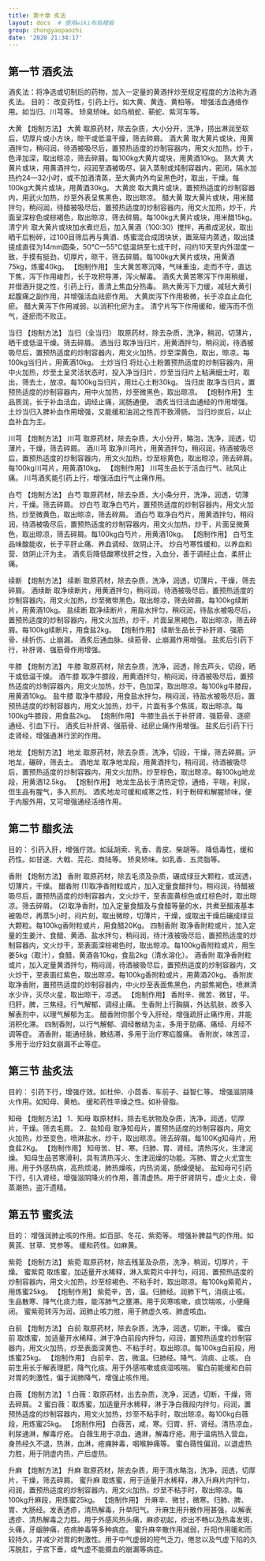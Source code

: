```yaml
---
title: 第十章 炙法
layout: docs  # 使用wiki布局模板
group: zhongyaopaozhi
date: '2020 21:34:17'
---
```


## 第一节 酒炙法

酒炙法：将净选或切制后的药物，加入一定量的黄酒拌炒至规定程度的方法称为酒炙法。
目的：
改变药性，引药上行。如大黄、黄连、黄柏等。
增强活血通络作用。如当归、川芎等。
矫臭矫味。如乌梢蛇、蕲蛇、紫河车等。

大黄
【炮制方法】
大黄 取原药材，除去杂质，大小分开，洗净，捞出淋润至软后，切厚片或小方块，晾干或低温干燥，筛去碎屑。
酒大黄 取大黄片或块，用黄酒拌匀，稍闷润，待酒被吸尽后，置预热适度的炒制容器内，用文火加热，炒干，色泽加深，取出晾凉，筛去碎屑。每100kg大黄片或块，用黄酒10kg。
熟大黄 大黄片或块，用黄酒拌匀，闷润至酒被吸尽，装入蒸制或炖制容器内，密闭，隔水加热约24—32小时，或不加酒清蒸，至大黄内外均呈黑色时，取出，干燥。每100kg大黄片或块，用黄酒30kg。
大黄炭 取大黄片或块，置预热适度的炒制容器内，用武火加热，炒至外表呈焦黑色，取出晾凉。
醋大黄 取大黄片或块，用米醋拌匀，稍闷润，待醋被吸尽后，置预热适度的炒制容器内，用文火加热，炒干，片面呈深棕色或棕褐色，取出晾凉，筛去碎屑。每100kg大黄片或块，用米醋15kg。
清宁片 取大黄片或块加水煮烂后，加入黄酒（100:30）搅拌，再煮成泥状，取出晒干后粉碎，过100目筛后再与黄酒、炼蜜混合成团块状，置笼屉内蒸透，取出揉搓成直径为14mm圆条，50℃—55℃低温烘至七成干时，闷约10天至内外湿度一致，手摸有挺劲，切厚片，晾干，筛去碎屑。每100kg大黄片或块，用黄酒75kg，炼蜜40kg。
【炮制作用】
生大黄苦寒沉降，气味重浊，走而不守，直达下焦，泻下作用峻烈，长于攻积导滞，泻火解毒。
酒炙大黄苦寒泻下作用稍缓，并借酒升提之性，引药上行，善清上焦血分热毒。
熟大黄泻下力缓，减轻大黄引起腹痛之副作用，并增强活血祛瘀作用。
大黄炭泻下作用极微，长于凉血止血化瘀。
醋大黄泻下作用减弱，以消积化瘀为主。
清宁片写下作用缓和，缓泻而不伤气，逐瘀而不败正。

当归
【炮制方法】
当归（全当归） 取原药材，除去杂质，洗净，稍润，切薄片，晒干或低温干燥。筛去碎屑。
酒当归 取净当归片，用黄酒拌匀，稍闷润，待酒被吸尽后，置预热适度的炒制容器内，用文火加热，炒至深黄色，取出，晾凉。每100kg当归片，用黄酒10kg。
土炒当归 将灶心土粉置预热适度的炒制容器内，用中火加热，炒至土呈灵活状态时，投入净当归片，炒至当归片上粘满细土时，取出，筛去土，放凉。每100kg当归片，用灶心土粉30kg。
当归炭 取净当归片，置预热适度的炒制容器内，用中火加热，炒至微黑色，取出晾凉。
【炮制作用】
生品质润，长于补血活血，调经止痛，润肠通便。
酒炙当归活血通经的作用增强。
土炒当归入脾补血作用增强，又能缓和油润之性而不致滑肠。
当归炒炭后，以止血补血为主。

川芎
【炮制方法】
川芎 取原药材，除去杂质，大小分开，略泡，洗净，润透，切薄片，干燥，筛去碎屑。
酒川芎 取净川芎片，用黄酒拌匀，稍闷润，待酒被吸尽后，置预热适度的炒制容器内，用文火加热，炒至棕黄色，取出晾凉，筛去碎屑。每100kg川芎片，用黄酒10kg。
【炮制作用】
川芎生品长于活血行气、祛风止痛。
川芎酒炙能引药上行，增强活血行气止痛作用。

白芍
【炮制方法】
白芍 取原药材，除去杂质，大小条分开，洗净，润透，切薄片，干燥。筛去碎屑。
炒白芍 取净白芍片，置预热适度的炒制容器内，用文火加热，炒至微黄色，取出晾凉，筛去碎屑。
酒白芍 取净白芍片，用黄酒拌匀，稍闷润，待酒被吸尽后，置预热适度的炒制容器内，用文火加热，炒干，片面呈微黄色，取出晾凉，筛去碎屑。每100kg白芍片，用黄酒10kg。
【炮制作用】
白芍生品味酸能收，长于平肝止痛、养血调经、敛阴止汗。
炒白芍寒性缓和，以养血和营、敛阴止汗为主。
酒炙后降低酸寒伐肝之性，入血分，善于调经止血，柔肝止痛。

续断
【炮制方法】
续断 取原药材，除去杂质，洗净，润透，切薄片，干燥，筛去碎屑。
酒续断 取净续断片，用黄酒拌匀，稍闷润，待酒被吸尽后，置预热适度的炒制容器内，用文火加热，炒至微带黑色，取出晾凉，筛去碎屑。每100kg续断片，用黄酒10kg。
盐续断 取净续断片，用盐水拌匀，稍闷润，待盐水被吸尽后，置预热适度的炒制容器内，用文火加热，炒干，片面呈黑褐色，取出晾凉，筛去碎屑。每100kg续断片，用食盐2kg。
【炮制作用】
续断生品长于补肝肾、强筋骨、续折伤、止崩漏。
酒炙后通血脉、续筋骨、止崩漏作用增强。
盐炙后引药下行，补肝肾、强筋骨作用增强。

牛膝
【炮制方法】
牛膝 取原药材，除去杂质，洗净，润透，除去芦头，切段，晒干或低温干燥。
酒牛膝 取净牛膝段，用黄酒拌匀，稍闷润，待酒被吸尽后，置预热适度的炒制容器内，用文火加热，炒干，色加深，取出晾凉。每100kg牛膝段，用黄酒10kg。
盐牛膝 取净牛膝段，用食盐水拌匀，稍闷润，待盐水被吸尽后，置预热适度的炒制容器内，用文火加热，炒干，片面有多个焦斑，取出晾凉。每100kg牛膝段，用食盐2kg。
【炮制作用】
牛膝生品长于补肝肾、强筋骨、逐瘀通经、引血下行。
酒炙后补肝肾、强筋骨、祛瘀止痛作用增强。
盐炙后引药下行走肾经，增强通淋行淤的作用。

地龙
【炮制方法】
地龙 取原药材，除去杂质，洗净，切段，干燥，筛去碎屑。沪地龙，碾碎，筛去土。
酒地龙 取净地龙段，用黄酒拌匀，稍闷润，待酒被吸尽后，置预热适度的炒制容器内，用文火加热，炒至棕色，取出晾凉。每100kg地龙段，用黄酒12.5kg。
【炮制作用】
地龙生品长于清热定惊，通络，平喘，利尿，但生品有腥气，多入煎剂。
酒炙地龙可缓和咸寒之性，利于粉碎和解腥矫味，便于内服外用，又可增强通经活络作用。

## 第二节 醋炙法
目的：
引药入肝，增强疗效。如延胡索、乳香、青皮、柴胡等。
降低毒性，缓和药性。如甘遂、大戟、芫花、商陆等。
矫臭矫味。如乳香、五灵脂等。

香附
【炮制方法】
香附 取原药材，除去毛须及杂质，碾成绿豆大颗粒，或润透，切薄片，干燥。
醋香附 
(1)取净香附粒或片，加入定量食醋拌匀，稍闷润，待醋被吸尽后，置预热适度的炒制容器内，文火炒干，至表面黄棕色或红棕色时，取出晾凉。筛去碎屑。
(2)取净香附，加入定量食醋及与食醋等量的水，共煮至醋液基本被吸尽，再蒸5小时，闷片刻，取出微晾，切薄片，干燥，或取出干燥后碾成绿豆大颗粒。每100kg香附粒或片，用食醋20Kg。
四制香附 取净香附粒或片，加入定量的生姜汁、食醋、黄酒、盐水拌匀，稍闷润，待汁液被吸尽后，置预热适度的炒制容器内，文火炒干，至表面深棕褐色时，取出晾凉。每100kg香附粒或片，用生姜5kg（取汁），食醋，黄酒各10kg，食盐2kg（清水溶化）。
酒香附 取净香附粒或片，加入定量黄酒拌匀，稍闷润，待酒被吸尽后，置预热适度的炒制容器内，文火炒干，至表面红紫色，取出晾凉。每100kg香附粒或片，用黄酒20kg。
香附炭 取净香附，置预热适度的炒制容器内，中火炒至表面焦黑色，内部焦褐色，喷淋清水少许，灭尽火星，取出晾干，凉透。
【炮制作用】
香附辛、微苦、微甘，平。归肝，脾，三焦经。行气解郁，调经止痛。
生香附上行胸膈，外达肌肤，故多入解表剂中，以理气解郁为主。
醋香附你那个专入肝经，增强疏肝止痛作用，并能消积化滞。
四制香附，以行气解郁、调经散结为主，多用于肋痛、痛经、月经不调等症。
酒香附，能通经脉，散结滞，多用于治疗寒疝腹痛。
香附炭，味苦涩，多用于治疗妇女崩漏不止等症。
## 第三节 盐炙法
目的：
引药下行，增强疗效。如杜仲、小茴香、车前子、益智仁等。
增强滋阴降火作用。如知母、黄柏。
缓和药性辛燥之性。如补骨脂。

知母
【炮制方法】
1．知母 取原材料，除去毛状物及杂质，洗净，润透，切厚片，干燥。筛去毛屑。
2．盐知母 取净知母片，置预热适度的炒制容器内，用文火加热，炒至变色，喷淋盐水，炒干，取出晾凉。筛去碎屑。每100Kg知母片，用食盐2Kg。
【炮制作用】
知母苦、甘、寒。归肺、胃、肾经。清热泻火，生津润燥。
知母生品苦寒滑利，具有清热泻火、生津润燥的功能。泻肺、胃之火尤宜生用。用于外感热病，高热烦渴，肺热燥咳，内热消渴，肠燥便秘。
盐知母可引药下行，引入肾经，增强滋阴降火的作用，善清虚热。用于肝肾阴亏，虚火上炎，骨蒸潮热，盗汗遗精。
## 第五节 蜜炙法
目的：
增强润肺止咳的作用。如百部、冬花、紫菀等。
增强补脾益气的作用。如黄芪、甘草、党参等。
缓和药性。如麻黄。

紫菀
【炮制方法】
紫菀 取原药材，除去残茎及杂质，洗净，稍润，切厚片，干燥。
蜜紫菀 取炼蜜，加适量开水稀释，淋入紫菀片中拌匀，闷润，置预热适度的炒制容器内，用文火加热，炒至棕褐色、不粘手时，取出晾凉。每100kg紫菀片，用炼蜜25kg。
【炮制作用】
紫菀辛，苦，温。归肺经。润肺下气，消痰止咳。
生品散寒、降气化痰力胜，能泻肺气之壅滞。用于风寒咳嗽，痰饮喘咳，小便癃闭。
蜜紫菀转泻为润，润肺止咳力胜，用于肺虚久咳、肺虚咳血。

白前
【炮制方法】
白前 取原药材，除去杂质，洗净，润透，切断，干燥。
蜜白前 取炼蜜，加适量开水稀释，淋于净白前段内拌匀，闷润，置预热适度的炒制容器内，用文火加热，炒至表面深黄色、不粘手时，取出晾凉。每100kg白前段，用炼蜜25kg。
【炮制作用】
白前辛、苦，微温。归肺经。降气、消痰、止咳。
白前生用长于解表理肥，降气化痰。用于外感咳嗽或痰湿咳喘。
蜜白前能缓和白前对胃的刺激性，偏于润肺降气，增强止咳作用。

白薇
【炮制方法】
1 白薇：取原药材，出去杂质，洗净，润透，切断，干燥，筛去碎屑。
2 蜜白薇：取炼蜜，加适量开水稀释，淋于净白薇段内拌匀，闷润，置预热适度的炒制容器内，用文火加热，炒至不粘手时，取出晾凉。每100kg白薇段，用炼蜜25kg。
【炮制作用】
白薇苦，咸，寒。归胃、肝、肾经。清热凉血，利尿通淋，解毒疗疮。
白薇生用于凉血，通淋，解毒疗疮。用于温病热入营血，身热经久不退，热淋，血淋，疮痈肿毒，咽喉肿痛等。
蜜白薇性偏润，以退虚热力胜，用于阴虚内热，产后虚热。

升麻
【炮制方法】
升麻 取原药材，除去杂质，用于清水略泡，洗净，润透，切厚片，干燥，筛去碎屑。
蜜升麻 取炼蜜，用于适量开水稀释，淋入升麻片内拌匀，闷润，置预热适度的炒制容器内，用文火加热，炒至不粘手时，取出晾凉。每100kg升麻段，用炼蜜25kg。
【炮制作用】
升麻辛、微甘，微寒。归肺、脾、胃、大肠经。发表透疹，清热解毒，升举阳气。
升麻生用升散作用甚强，以解表透疹、清热解毒之力胜。用于外感风热头痛，麻疹初起，疹出不畅以及热毒发斑，头痛，牙龈肿痛，疮疡肿毒等多种病症。
蜜升麻辛散作用减弱，升阳作用暖和而较持久，并减少对胃的刺激性。用于中气虚弱的短气乏力，倦怠以及气虚下陷的久泻脱肛，子宫下垂，或气虚不能摄血的崩漏等病症。

